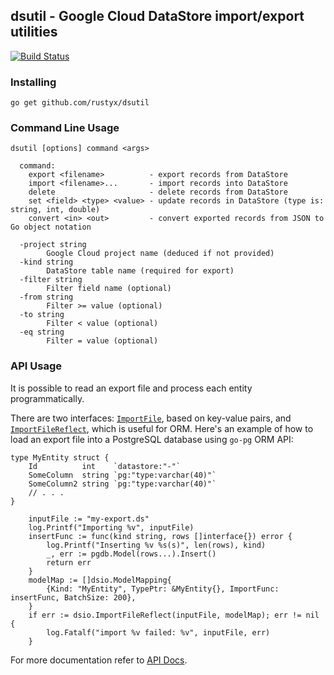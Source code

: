 ## dsutil - Google Cloud DataStore import/export utilities

[![Build Status](https://travis-ci.com/rustyx/dsutil.svg?branch=master)](https://travis-ci.com/rustyx/dsutil)

### Installing

```
go get github.com/rustyx/dsutil
```

### Command Line Usage

```
dsutil [options] command <args>

  command:
    export <filename>          - export records from DataStore
    import <filename>...       - import records into DataStore
    delete                     - delete records from DataStore
    set <field> <type> <value> - update records in DataStore (type is: string, int, double)
    convert <in> <out>         - convert exported records from JSON to Go object notation

  -project string
    	Google Cloud project name (deduced if not provided)
  -kind string
    	DataStore table name (required for export)
  -filter string
    	Filter field name (optional)
  -from string
    	Filter >= value (optional)
  -to string
    	Filter < value (optional)
  -eq string
    	Filter = value (optional)
```

### API Usage

It is possible to read an export file and process each entity programmatically.

There are two interfaces: [`ImportFile`](https://pkg.go.dev/github.com/rustyx/dsutil/dsio#ImportFile), based on key-value pairs, and [`ImportFileReflect`](https://pkg.go.dev/github.com/rustyx/dsutil/dsio#ImportFileReflect), which is useful for ORM. Here's an example of how to load an export file into a PostgreSQL database using `go-pg` ORM API:

```
type MyEntity struct {
	Id          int    `datastore:"-"`
	SomeColumn  string `pg:"type:varchar(40)"`
	SomeColumn2 string `pg:"type:varchar(40)"`
	// . . .
}

	inputFile := "my-export.ds"
	log.Printf("Importing %v", inputFile)
	insertFunc := func(kind string, rows []interface{}) error {
		log.Printf("Inserting %v %s(s)", len(rows), kind)
		_, err := pgdb.Model(rows...).Insert()
		return err
	}
	modelMap := []dsio.ModelMapping{
		{Kind: "MyEntity", TypePtr: &MyEntity{}, ImportFunc: insertFunc, BatchSize: 200},
	}
	if err := dsio.ImportFileReflect(inputFile, modelMap); err != nil {
		log.Fatalf("import %v failed: %v", inputFile, err)
	}
```

For more documentation refer to [API Docs](https://pkg.go.dev/github.com/rustyx/dsutil/dsio).
